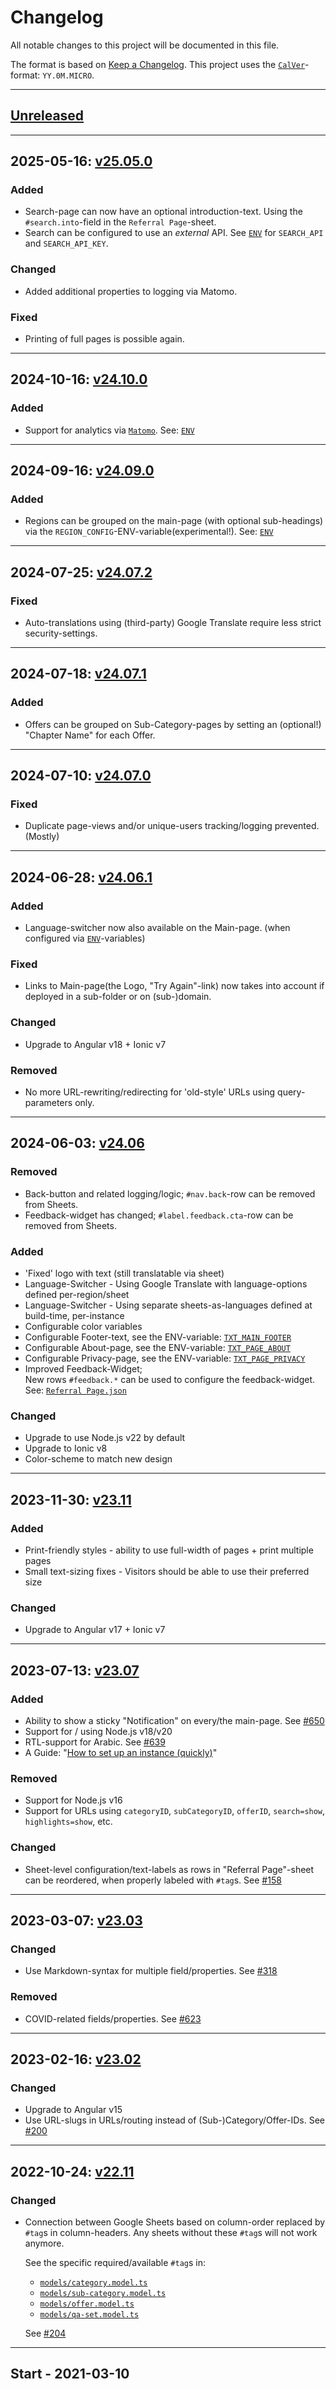 # Changelog

All notable changes to this project will be documented in this file.

The format is based on [Keep a Changelog](https://keepachangelog.com/en/1.0.0/).
This project uses the [`CalVer`](https://calver.org/#scheme)-format: `YY.0M.MICRO`.

---

## [Unreleased](https://github.com/rodekruis/helpful-information/compare/v25.05.0...main)

---

## 2025-05-16: [v25.05.0](https://github.com/rodekruis/helpful-information/releases/tag/v25.05.0)

### Added

- Search-page can now have an optional introduction-text. Using the `#search.into`-field in the `Referral Page`-sheet.
- Search can be configured to use an _external_ API. See [`ENV`](.env.example) for `SEARCH_API` and `SEARCH_API_KEY`.

### Changed

- Added additional properties to logging via Matomo.

### Fixed

- Printing of full pages is possible again.

---

## 2024-10-16: [v24.10.0](https://github.com/rodekruis/helpful-information/releases/tag/v24.10.0)

### Added

- Support for analytics via [`Matomo`](https://matomo.org/). See: [`ENV`](.env.example)

---

## 2024-09-16: [v24.09.0](https://github.com/rodekruis/helpful-information/releases/tag/v24.09.0)

### Added

- Regions can be grouped on the main-page (with optional sub-headings) via the `REGION_CONFIG`-ENV-variable(experimental!). See: [`ENV`](.env.example)

---

## 2024-07-25: [v24.07.2](https://github.com/rodekruis/helpful-information/releases/tag/v24.07.2)

### Fixed

- Auto-translations using (third-party) Google Translate require less strict security-settings.

---

## 2024-07-18: [v24.07.1](https://github.com/rodekruis/helpful-information/releases/tag/v24.07.1)

### Added

- Offers can be grouped on Sub-Category-pages by setting an (optional!) "Chapter Name" for each Offer.

---

## 2024-07-10: [v24.07.0](https://github.com/rodekruis/helpful-information/releases/tag/v24.07.0)

### Fixed

- Duplicate page-views and/or unique-users tracking/logging prevented. (Mostly)

---

## 2024-06-28: [v24.06.1](https://github.com/rodekruis/helpful-information/releases/tag/v24.06.1)

### Added

- Language-switcher now also available on the Main-page. (when configured via [`ENV`](.env.example)-variables)

### Fixed

- Links to Main-page(the Logo, "Try Again"-link) now takes into account if deployed in a sub-folder or on (sub-)domain.

### Changed

- Upgrade to Angular v18 + Ionic v7

### Removed

- No more URL-rewriting/redirecting for 'old-style' URLs using query-parameters only.

---

## 2024-06-03: [v24.06](https://github.com/rodekruis/helpful-information/releases/tag/v24.06.0)

### Removed

- Back-button and related logging/logic; `#nav.back`-row can be removed from Sheets.
- Feedback-widget has changed; `#label.feedback.cta`-row can be removed from Sheets.

### Added

- 'Fixed' logo with text (still translatable via sheet)
- Language-Switcher - Using Google Translate with language-options defined per-region/sheet
- Language-Switcher - Using separate sheets-as-languages defined at build-time, per-instance
- Configurable color variables
- Configurable Footer-text, see the ENV-variable: [`TXT_MAIN_FOOTER`](.env.example)
- Configurable About-page, see the ENV-variable: [`TXT_PAGE_ABOUT`](.env.example)
- Configurable Privacy-page, see the ENV-variable: [`TXT_PAGE_PRIVACY`](.env.example)
- Improved Feedback-Widget;  
  New rows `#feedback.*` can be used to configure the feedback-widget. See: [`Referral Page.json`](./data/test-sheet-id-1/values/Referral%20Page.json)

### Changed

- Upgrade to use Node.js v22 by default
- Upgrade to Ionic v8
- Color-scheme to match new design

---

## 2023-11-30: [v23.11](https://github.com/rodekruis/helpful-information/releases/tag/v23.11.0)

### Added

- Print-friendly styles - ability to use full-width of pages + print multiple pages
- Small text-sizing fixes - Visitors should be able to use their preferred size

### Changed

- Upgrade to Angular v17 + Ionic v7

---

## 2023-07-13: [v23.07](https://github.com/rodekruis/helpful-information/releases/tag/v23.07.0)

### Added

- Ability to show a sticky "Notification" on every/the main-page. See [#650](https://github.com/rodekruis/helpful-information/pull/650)
- Support for / using Node.js v18/v20
- RTL-support for Arabic. See [#639](https://github.com/rodekruis/helpful-information/issues/639)
- A Guide: "[How to set up an instance (quickly)](./docs/Guide-How_to_set_up_an_instance.md)"

### Removed

- Support for Node.js v16
- Support for URLs using `categoryID`, `subCategoryID`, `offerID`, `search=show`, `highlights=show`, etc.

### Changed

- Sheet-level configuration/text-labels as rows in "Referral Page"-sheet can be reordered, when properly labeled with `#tag`s. See [#158](https://github.com/rodekruis/helpful-information/issues/158)

---

## 2023-03-07: [v23.03](https://github.com/rodekruis/helpful-information/releases/tag/v23.03.0)

### Changed

- Use Markdown-syntax for multiple field/properties. See [#318](https://github.com/rodekruis/helpful-information/issues/318)

### Removed

- COVID-related fields/properties. See [#623](https://github.com/rodekruis/helpful-information/issues/623)

---

## 2023-02-16: [v23.02](https://github.com/rodekruis/helpful-information/releases/tag/v23.02.0)

### Changed

- Upgrade to Angular v15
- Use URL-slugs in URLs/routing instead of (Sub-)Category/Offer-IDs. See [#200](https://github.com/rodekruis/helpful-information/issues/200)

---

## 2022-10-24: [v22.11](https://github.com/rodekruis/helpful-information/releases/tag/v22.11.0)

### Changed

- Connection between Google Sheets based on column-order replaced by `#tag`s in column-headers.
  Any sheets without these `#tag`s will not work anymore.

  See the specific required/available `#tag`s in:

  - [`models/category.model.ts`](./src/app/models/category.model.ts)
  - [`models/sub-category.model.ts`](./src/app/models/sub-category.model.ts)
  - [`models/offer.model.ts`](./src/app/models/offer.model.ts)
  - [`models/qa-set.model.ts`](./src/app/models/qa-set.model.ts)

  See [#204](https://github.com/rodekruis/helpful-information/issues/204)

---

## Start - 2021-03-10
